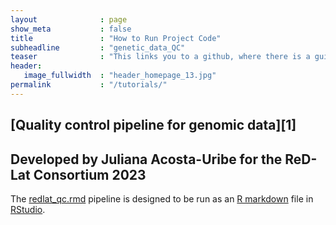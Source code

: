 ```yaml
---
layout              : page
show_meta           : false
title               : "How to Run Project Code"
subheadline         : "genetic_data_QC"
teaser              : "This links you to a github, where there is a guide to an example project for you to explain how to run project code."
header:
   image_fullwidth  : "header_homepage_13.jpg"
permalink           : "/tutorials/"
---
```


<h2>[Quality control pipeline for genomic data][1]</h2>
<h2 class="font-size-h3">Developed by Juliana Acosta-Uribe for the ReD-Lat Consortium 2023</h2>

The [redlat_qc.rmd][2] pipeline is designed to be run as an [R markdown][3] file in [RStudio][4].


[1]: https://github.com/acostauribe/genetic-data-QC
[2]: https://github.com/acostauribe/genetic-data-QC/blob/main/redlat_qc.rmd
[3]: https://rmarkdown.rstudio.com/lesson-1.html
[4]: https://posit.co/download/rstudio-desktop/